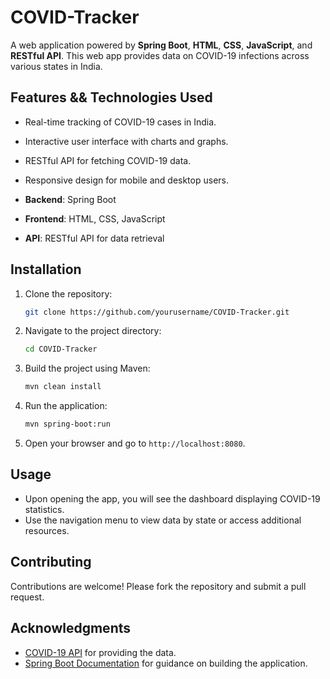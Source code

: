 
# COVID-Tracker

A web application powered by **Spring Boot**, **HTML**, **CSS**, **JavaScript**, and **RESTful API**. This web app provides data on COVID-19 infections across various states in India.

## Features && Technologies Used

- Real-time tracking of COVID-19 cases in India.
- Interactive user interface with charts and graphs.
- RESTful API for fetching COVID-19 data.
- Responsive design for mobile and desktop users.

- **Backend**: Spring Boot
- **Frontend**: HTML, CSS, JavaScript
- **API**: RESTful API for data retrieval

## Installation

1. Clone the repository:
   ```bash
   git clone https://github.com/yourusername/COVID-Tracker.git
   ```

2. Navigate to the project directory:
   ```bash
   cd COVID-Tracker
   ```

3. Build the project using Maven:
   ```bash
   mvn clean install
   ```

4. Run the application:
   ```bash
   mvn spring-boot:run
   ```

5. Open your browser and go to `http://localhost:8080`.

## Usage

- Upon opening the app, you will see the dashboard displaying COVID-19 statistics.
- Use the navigation menu to view data by state or access additional resources.


## Contributing

Contributions are welcome! Please fork the repository and submit a pull request.


## Acknowledgments

- [COVID-19 API](https://covid19api.com/) for providing the data.
- [Spring Boot Documentation](https://spring.io/projects/spring-boot) for guidance on building the application.
